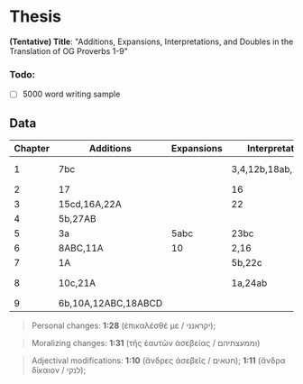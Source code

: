 # Thesis
**(Tentative) Title**: "Additions, Expansions, Interpretations, and Doubles in the Translation of OG Proverbs 1-9"
### Todo:
- [ ] 5000 word writing sample

## Data
|   Chapter | Additions           | Expansions      | Interpretations      | Doubles          | Other                        |
| --------- | ----------          | --------------- | -------              | ---------------- | -----                        |
|         1 | 7bc                 |                 | 3,4,12b,18ab,19ab,22 | 14,21,27         | 10b (11a MT), 17 (collapsed) |
|         2 | 17                  |                 | 16                   | 2,3,19,21        |                              |
|         3 | 15cd,16A,22A        |                 | 22                   |                  |                              |
|         4 | 5b,27AB             |                 |                      | 10               |                              |
|         5 | 3a                  | 5abc            | 23bc                 |                  | 18a (17c MT)                 |
|         6 | 8ABC,11A            | 10              | 2,16                 | 25               | d                            |
|         7 | 1A                  |                 | 5b,22c               |                  |                              |
|         8 | 10c,21A             |                 | 1a,24ab              |                  | 32-34 (rearrangement)        |
|         9 | 6b,10A,12ABC,18ABCD |                 |                      |                  |                              |

> Personal changes: **1:28** (ἐπικαλέσθέ με / יקראנני);

> Moralizing changes: **1:31** (τῆς ἑαυτῶν ἀσεβείας / וממעצתיהם)

> Adjectival modifications: **1:10** (ἄνδρες ἀσεβεῖς / חטאים); **1:11** (ἄνδρα δίκαιον / לנקי); 
